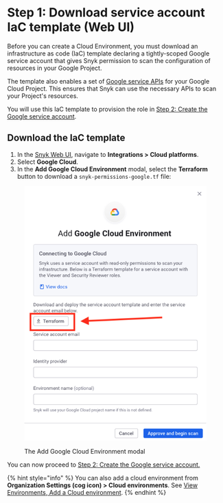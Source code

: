 # Step 1: Download service account IaC template (Web UI)

Before you can create a Cloud Environment, you must download an infrastructure as code (IaC) template declaring a tightly-scoped Google service account that gives Snyk permission to scan the configuration of resources in your Google Project.

The template also enables a set of [Google service APIs](https://cloud.google.com/service-usage/docs/enabled-service) for your Google Cloud Project. This ensures that Snyk can use the necessary APIs to scan your Project's resources.

You will use this IaC template to provision the role in [Step 2: Create the Google service account](../../../cloud-platforms-integrations/google-cloud-integration/google-cloud-integration-web-ui/step-2-create-the-google-service-account-api.md).

## Download the IaC template

1. In the [Snyk Web UI](https://app.snyk.io/), navigate to **Integrations > Cloud platforms**.
2. Select **Google Cloud**.
3. In the **Add Google Cloud Environment** modal, select the **Terraform** button to download a `snyk-permissions-google.tf` file:

<figure><img src="../../../../.gitbook/assets/Bildschirmfoto 2023-07-18 um 12.16.54 (1) (1).png" alt="The Snyk Cloud Add Google Cloud Environment modal"><figcaption><p>The Add Google Cloud Environment modal</p></figcaption></figure>

You can now proceed to [Step 2: Create the Google service account.](../../../cloud-platforms-integrations/google-cloud-integration/google-cloud-integration-web-ui/step-2-create-the-google-service-account-api.md)

{% hint style="info" %}
You can also add a cloud environment from **Organization Settings (cog icon) > Cloud environments**. See [View Environments, Add a Cloud environment](../../../../scan-using-snyk/scan-infrastructure/getting-started-with-iac+-and-cloud-scans/snyk-environments/view-add-and-remove-environments.md#add-an-environment).
{% endhint %}
